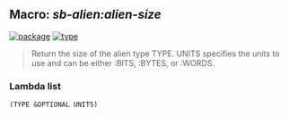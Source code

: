 ## Macro: ***sb-alien:alien-size***
[![package](https://img.shields.io/badge/Package-SB--ALIEN-5f9ea0.svg?style=social&colorA=999999)](../) [![type](https://img.shields.io/badge/Type-Macro-5f9ea0.svg?style=social&colorA=999999)](../#macro) 

> Return the size of the alien type TYPE. UNITS specifies the units to
> use and can be either :BITS, :BYTES, or :WORDS.

### Lambda list
```
(TYPE &OPTIONAL UNITS)
```
